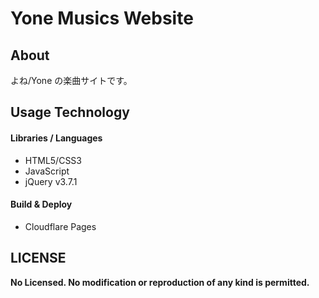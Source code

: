 
# Yone Musics Website

## About
よね/Yone の楽曲サイトです。

## Usage Technology

#### Libraries / Languages
- HTML5/CSS3
- JavaScript
- jQuery v3.7.1

#### Build & Deploy
- Cloudflare Pages

## LICENSE
**No Licensed. No modification or reproduction of any kind is permitted.**
